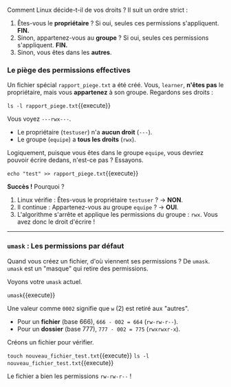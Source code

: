 Comment Linux décide-t-il de vos droits ? Il suit un ordre strict :
1.  Êtes-vous le **propriétaire** ? Si oui, seules ces permissions s'appliquent. **FIN.**
2.  Sinon, appartenez-vous au **groupe** ? Si oui, seules ces permissions s'appliquent. **FIN.**
3.  Sinon, vous êtes dans les **autres**.

### Le piège des permissions effectives

Un fichier spécial `rapport_piege.txt` a été créé. Vous, `learner`, **n'êtes pas** le propriétaire, mais vous **appartenez** à son groupe. Regardons ses droits :

`ls -l rapport_piege.txt`{{execute}}

Vous voyez `---rwx---`.
-   Le propriétaire (`testuser`) n'a **aucun droit** (`---`).
-   Le groupe (`equipe`) a **tous les droits** (`rwx`).

Logiquement, puisque vous êtes dans le groupe `equipe`, vous devriez pouvoir écrire dedans, n'est-ce pas ? Essayons.

`echo "test" >> rapport_piege.txt`{{execute}}

**Succès !** Pourquoi ?
1.  Linux vérifie : Êtes-vous le propriétaire `testuser` ? -> **NON**.
2.  Il continue : Appartenez-vous au groupe `equipe` ? -> **OUI**.
3.  L'algorithme s'arrête et applique les permissions du groupe : `rwx`. Vous avez donc le droit d'écrire !

---

### `umask` : Les permissions par défaut

Quand vous créez un fichier, d'où viennent ses permissions ? De `umask`. `umask` est un "masque" qui retire des permissions.

Voyons votre `umask` actuel.

`umask`{{execute}}

Une valeur comme `0002` signifie que `w` (2) est retiré aux "autres".
-   Pour un **fichier** (base 666), `666 - 002 = 664` (`rw-rw-r--`).
-   Pour un **dossier** (base 777), `777 - 002 = 775` (`rwxrwxr-x`).

Créons un fichier pour vérifier.

`touch nouveau_fichier_test.txt`{{execute}}
`ls -l nouveau_fichier_test.txt`{{execute}}

Le fichier a bien les permissions `rw-rw-r--` !